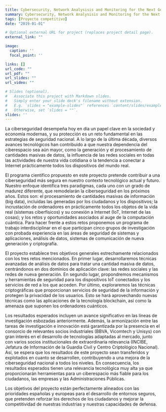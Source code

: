 ```yaml
---
title: Cybersecurity, Network Analysisis and Monitoring for the Next Generation Internet
summary: Cybersecurity, Network Analysisis and Monitoring for the Next Generation Internet (CYNAMON-CM) se trata de un proyecto coordinado. Concretamente es un proyecto de I+D financiado por la Comunidad de Madrid.
tags: [Proyecto competitivo]
date: "2019-01-01"

# Optional external URL for project (replaces project detail page).
external_link: ""

image:
  caption: ''
  focal_point: ''

links: []
url_code: ""
url_pdf: ""
url_slides: ""
url_video: ""

# Slides (optional).
#   Associate this project with Markdown slides.
#   Simply enter your slide deck's filename without extension.
#   E.g. `slides = "example-slides"` references `content/slides/example-slides.md`.
#   Otherwise, set `slides = ""`.
slides: ''
---
```

La ciberseguridad desempeña hoy en día un papel clave en la sociedad y economía modernas, y su protección es un reto fundamental en las estrategias de seguridad nacional. A lo largo de la última década, diversos avances tecnológicos han contribuido a que nuestra dependencia del ciberespacio sea aún mayor, como la generación y el procesamiento de cantidades masivas de datos, la influencia de las redes sociales en todas las actividades de nuestra vida cotidiana o la tendencia a conectar a Internet prácticamente todos los dispositivos del mundo real.

El programa científico propuesto en este proyecto pretende contribuir a una ciberseguridad más segura en nuestro contexto tecnológico actual y futuro. Nuestro enfoque identifica tres paradigmas, cada uno con un grado de madurez diferente, que remodelarán la ciberseguridad en los próximos años. Estos son: el procesamiento de cantidades masivas de información (big data), incluidas las generadas por los ciudadanos y los dispositivos; la incrustación de ordenadores en prácticamente todos los objetos de la vida real (sistemas ciberfísicos) y su conexión a Internet (IoT, Internet de las cosas); y los retos y oportunidades asociados al auge de la computación cuántica. Para hacer frente a estos retos proponemos un programa de trabajo interdisciplinar en el que participan cinco grupos de investigación con probada experiencia en las áreas de seguridad de sistemas y aplicaciones, análisis de datos, sistemas de comunicación de nueva generación y criptografía.

El proyecto establece tres objetivos generales estrechamente relacionados con los tres retos mencionados. En primer lugar, desarrollaremos técnicas avanzadas de análisis de datos para tratar una cantidad masiva de datos, centrándonos en dos dominios de aplicación clave: las redes sociales y las redes de nueva generación. En segundo lugar, propondremos mecanismos y herramientas de seguridad para los dispositivos IoT conectados y los servicios de red a los que acceden. Por último, exploraremos las técnicas criptográficas que proporcionan servicios de seguridad de la información y protegen la privacidad de los usuarios. Esto se hará aprovechando nuevas técnicas como las aplicaciones de la tecnología blockchain, así como la amenaza que suponen los ordenadores cuánticos.

Los resultados esperados incluyen un avance significativo en las líneas de investigación esbozadas anteriormente. Además, la armonización entre las tareas de investigación e innovación está garantizada por la presencia en el consorcio de relevantes socios industriales (BBVA, Vicomtech y Unisys) con gran interés en el desarrollo de tecnologías adaptadas al mercado, junto con varios socios institucionales de extraordinaria relevancia (INCIBE, Jefatura de Información de la Guardia Civil y Centro Criptológico Nacional). Así, se espera que los resultados de este proyecto sean transferidos y explotados en cuanto se desarrollen, contribuyendo a una mejora de la ciberseguridad nacional a todos los niveles. En consecuencia, los resultados esperados tienen una relevancia tecnológica muy alta ya que proporcionarán herramientas para un ciberespacio más fiable para los ciudadanos, las empresas y las Administraciones Públicas.

Los objetivos del proyecto están perfectamente alineados con las prioridades españolas y europeas para el desarrollo de entornos seguros, que pretenden reforzar los derechos de los ciudadanos y mejorar la competitividad de nuestras industrias y nuestras capacidades de defensa.
